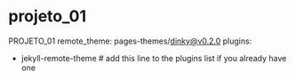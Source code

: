 # projeto_01
PROJETO_01
remote_theme: pages-themes/dinky@v0.2.0
plugins:
- jekyll-remote-theme # add this line to the plugins list if you already have one
